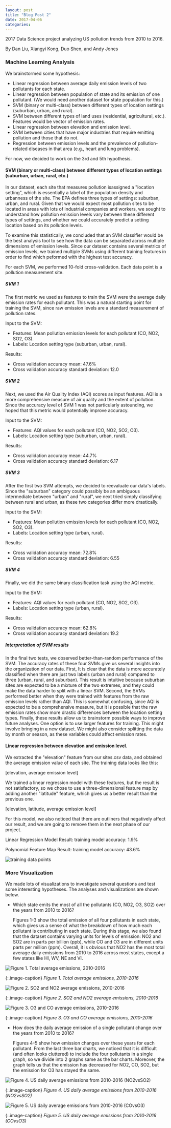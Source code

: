 ```yaml
---
layout: post
title: "Blog Post 2"
date: 2017-04-06
categories: 
---
```

2017 Data Science project analyzing US pollution trends from 2010 to 2016.


By Dan Liu, Xiangyi Kong, Duo Shen, and Andy Jones

### Machine Learning Analysis
We brainstormed some hypothesis:

* Linear regression between average daily emission levels of two pollutants for each state.
* Linear regression between population of state and its emission of one pollutant. (We would need another dataset for state population for this.)
* SVM (binary or multi-class) between different types of location settings (suburban, urban, and rural).
* SVM between different types of land uses (residential, agricultural, etc.).
Features would be vector of emission rates.
* Linear regression between elevation and emission level.
* SVM between cities that have major industries that require emitting pollution and those that do not.
* Regression between emission levels and the prevalence of pollution-related diseases in that area (e.g., heart and lung problems).

For now, we decided to work on the 3rd and 5th hypothesis.

#### SVM (binary or multi-class) between different types of location settings (suburban, urban, rural, etc.)

In our dataset, each site that measures pollution isassigned a "location setting", which is essentially a label of the population density and urbanness of the site. The EPA defines three types of settings: suburban, urban, and rural. Given that we would expect most pollution sites to be located in areas with lots of industrial companies and workers, we sought to understand how pollution emission levels vary between these different types of settings, and whether we could accurately predict a setting location based on its pollution levels.

To examine this statistically, we concluded that an SVM classifier would be the best analysis tool to see how the data can be separated across multiple dimensions of emission levels. Since our dataset contains several metrics of emission levels, we trained multiple SVMs using different training features in order to find which peformed with the highest test accuracy.

For each SVM, we performed 10-fold cross-validation. Each data point is a pollution measurement site.

##### SVM 1
The first metric we used as features to train the SVM were the average daily emission rates for each pollutant. This was a natural starting point for training the SVM, since raw emission levels are a standard measurement of pollution rates.

Input to the SVM:
* Features: Mean pollution emission levels for each pollutant (CO, NO2, SO2, O3).
* Labels: Location setting type (suburban, urban, rural).

Results:
* Cross validation accuracy mean: 47.6%
* Cross validation accuracy standard deviation: 12.0

##### SVM 2
Next, we used the Air Quality Index (AQI) scores as input features. AQI is a more comprehensive measure of air quality and the extent of pollution. Since the accuracy level of SVM 1 was not particularly astounding, we hoped that this metric would potentially improve accuracy.

Input to the SVM:
* Features: AQI values for each pollutant (CO, NO2, SO2, O3).
* Labels: Location setting type (suburban, urban, rural).

Results:
* Cross validation accuracy mean: 44.7%
* Cross validation accuracy standard deviation: 6.17

##### SVM 3
After the first two SVM attempts, we decided to reevaluate our data's labels. Since the "suburban" category could possibly be an ambiguous intermediate between "urban" and "rural", we next tried simply classifying between rural and urban, as these two categories differ more drastically.

Input to the SVM:
* Features: Mean pollution emission levels for each pollutant (CO, NO2, SO2, O3).
* Labels: Location setting type (urban, rural).

Results:
* Cross validation accuracy mean: 72.8%
* Cross validation accuracy standard deviation: 6.55

##### SVM 4
Finally, we did the same binary classification task using the AQI metric.

Input to the SVM:
* Features: AQI values for each pollutant (CO, NO2, SO2, O3).
* Labels: Location setting type (urban, rural).

Results:
* Cross validation accuracy mean: 62.8%
* Cross validation accuracy standard deviation: 19.2

##### Interpretation of SVM results
In the final two tests, we observed better-than-random performance of the SVM. The accuracy rates of these four SVMs give us several insights into the organization of our data. First, It is clear that the data is more accurately classified when there are just two labels (urban and rural) compared to three (urban, rural, and suburban). This result is intuitive because suburban sites are expected to be a mixture of the two extremes, and they could make the data harder to split with a linear SVM. Second, the SVMs performed better when they were trained with features from the raw emission levels rather than AQI. This is somewhat confusing, since AQI is expected to be a comprehensive measure, but it is possible that the raw emission rates show more drastic differences between the location setting types. Finally, these results allow us to brainstorm possible ways to improve future analyses. One option is to use larger features for training. This might involve bringing in a new dataset. We might also consider splitting the data by month or season, as these variables could affect emission rates.

#### Linear regression between elevation and emission level.

We extracted the "elevation" feature from our sites.csv data, and obtained the average emission value of each site. The training data looks like this:

[elevation, average emission level]

We trained a linear regression model with these features, but the result is not satisfactory, so we chose to use a three-dimensional feature map by adding another "latitude" feature, which gives us a better result than the previous one.  

[elevation, latitude, average emission level]

For this model, we also noticed that there are outliners that negatively affect our result, and we are going to remove them in the next phase of our project. 

Linear Regression Model Result:
training model accuracy: 1.9%

Polynomial Feature Map Result:
training model accuracy: 43.6%

![training data points](/images/datapoints.png)



### More Visualization
We made lots of visualizations to investigate several questions and test some interesting hypotheses. The analyses and visualizations are shown below.

* Which state emits the most of all the pollutants (CO, NO2, O3, SO2) over the years from 2010 to 2016?

	Figures 1-3 show the total emission of all four pollutants in each state,  which gives us a sense of what the breakdown of how much each pollutant is contributing in each state. During this stage, we also found that the dataset contains varying units for levels of emission: NO2 and SO2 are in parts per billion (ppb), while CO and O3 are in different units parts per million (ppm). Overall, it is obvious that NO2 has the most total average daily emissions from 2010 to 2016 across most states, except a few states like HI, WV, NE and VI.

![Figure 1. Total average emissions, 2010-2016](/images/Total_average_emissions_2010-2016.png) 

{:.image-caption}
*Figure 1. Total average emissions, 2010-2016*

![Figure 2. SO2 and NO2 average emissions, 2010-2016](/images/SO2_and_NO2_average_emissions_2010-2016.png)

{:.image-caption}
*Figure 2. SO2 and NO2 average emissions, 2010-2016*

![Figure 3. O3 and CO average emissions, 2010-2016](/images/O3_and_CO_average_emissions_2010-2016.png)

{:.image-caption}
*Figure 3. O3 and CO average emissions, 2010-2016*

* How does the daily average emission of a single pollutant change over the years from 2010 to 2016?

	Figures 4-5 show how emission changes over these years for each pollutant.  From the last three bar charts, we noticed that it is difficult (and often looks cluttered) to include the four pollutants in a single graph, so we divide into 2 graphs same as the bar charts. Moreover, the graph tells us that the emission has decreased for NO2, CO, SO2, but the emission for O3 has stayed the same.

![Figure 4. US daily average emissions from 2010-2016 (NO2vsSO2)](/images/US_daily_average_emissions_from_2010-2016_NO2vsSO2.png)

{:.image-caption}
*Figure 4. US daily average emissions from 2010-2016 (NO2vsSO2)*

![Figure 5. US daily average emissions from 2010-2016 (COvsO3)](/images/US_daily_average_emissions_from_2010-2016_COvsO3.png)

{:.image-caption}
*Figure 5. US daily average emissions from 2010-2016 (COvsO3)*



